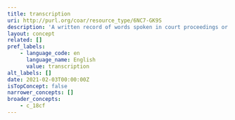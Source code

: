 ```yaml
---
title: transcription
uri: http://purl.org/coar/resource_type/6NC7-GK9S
description: 'A written record of words spoken in court proceedings or in a speech, interview, broadcast, or sound recording. [Source: Adapted from https://products.abc-clio.com/ODLIS/odlis_t.aspx]'
layout: concept
related: []
pref_labels:
    - language_code: en
      language_name: English
      value: transcription
alt_labels: []
date: 2021-02-03T00:00:00Z
isTopConcept: false
narrower_concepts: []
broader_concepts:
    - c_18cf
---
```



